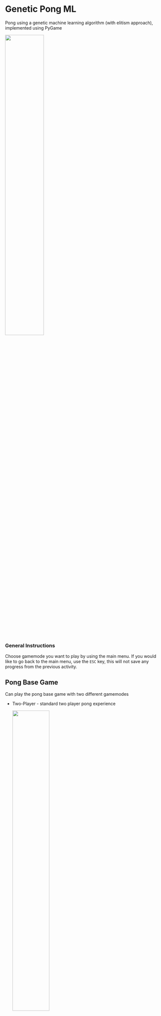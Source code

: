 # Genetic Pong ML
Pong using a genetic machine learning algorithm (with elitism approach), implemented using PyGame

<img src="https://github.com/user-attachments/assets/fadb27b2-77b3-43ca-8653-4a06ff78549a" alt="" style="width:50%; height:auto;">

### General Instructions
Choose gamemode you want to play by using the main menu. If you would like to go back to the main menu, use the `ESC` key, this will not save any progress from the previous activity. 

## Pong Base Game
Can play the pong base game with two different gamemodes
- Two-Player - standard two player pong experience

  <img src="https://github.com/user-attachments/assets/3680529c-b547-4839-88b2-9dbd42e94f2d" alt="" style="width:50%; height:auto;">
  
  - Score represents each player score and Center Score represents current rally
- Practice - allows player to hit aganist a blank wall
   
  <img src="https://github.com/user-attachments/assets/fd7ee53e-ff8e-4b84-a399-7fe5481493fb" alt="" style="width:50%; height:auto;">

  - Score represents highest rally and Center Score represents current rally

### General Constants
*main.py constants*
- `SCREEN_WIDTH`
- `SCREEN_HEIGHT`
- `FPS` -> change to make the simulation faster/slower

*ball.py constants*
- `speed_x`
- `speed_y`

*paddle.py constants*
- `width`
- `height`
- `speed`

## Genetic Algorithm Mode
Trains a genetic ML model to play the game (simple perceptron model).
Uses a Elitism approach, copies xx% of top paddles DIRECTLY then copies the remaining top xx% of other paddles with mutations.

![image](https://github.com/user-attachments/assets/1e933114-0fdd-4b60-84ff-7bff982c9c57)

### Statistics Meaning
- Gen - Generation simulation is currently on
- SCR - Current Score
- PG SCR - Previous generation score
- Alive% - How many paddles are currently active/alive
- Overall HS - Overall Highscore across all simulated generations
- A.WGTS - Average Weights in the previous generation

### Weights
- distance - distance between ball and paddle
- angle - angle between ball and paddle
- ball_y - y of the ball
- ball_dy - change of y of the ball
- ball_x - x of the ball
- ball_dx - change of x of the ball
- paddle_y - current y of the paddle

Based on the above weights, `think` function returns a -1 (down), 1 (up), or 0 (stay).

### ML Training Constants
- `POPULATION` - paddles simulated each generation
- `GENERATIONS` - total number of generations simulated
- `PADDLE_X` - starting X of paddle
- `ELITISM_PERCENTAGE` - carry over DIRECTLY
- `NORMAL_PERCENTAGE` - carry over with mutations
- `MUTATION_RATE` - how many paddles mutated (random)
- `MUTATION_STRENGTH` - range of how much the mutated paddles differ from original
